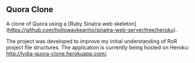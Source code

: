 ## Quora Clone
A clone of Quora using a [Ruby Sinatra web skeleton] (https://github.com/hollowaykeanho/sinatra-web-server/tree/heroku).

The project was developed to improve my initial understanding of RoR project file structures. The application is currently being hosted on Heroku: http://lydia-quora-clone.herokuapp.com/. 
